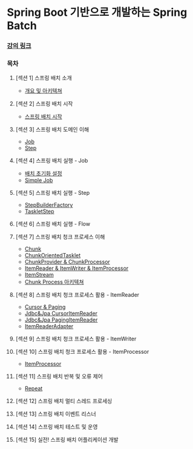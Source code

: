 # Spring Boot 기반으로 개발하는 Spring Batch

### [강의 링크](https://www.inflearn.com/course/%EC%8A%A4%ED%94%84%EB%A7%81-%EB%B0%B0%EC%B9%98/dashboard)

### 목차

1. [섹션 1] 스프링 배치 소개
    - [개요 및 아키텍쳐](https://github.com/ulimy/study/blob/main/spring-batch/%EA%B0%95%EC%9D%98/Spring%20Boot%20%EA%B8%B0%EB%B0%98%EC%9C%BC%EB%A1%9C%20%EA%B0%9C%EB%B0%9C%ED%95%98%EB%8A%94%20Spring%20Batch/%5B%EC%84%B9%EC%85%98%201%5D%20%EC%8A%A4%ED%94%84%EB%A7%81%20%EB%B0%B0%EC%B9%98%20%EC%86%8C%EA%B0%9C/%EA%B0%9C%EC%9A%94%20%EB%B0%8F%20%EC%95%84%ED%82%A4%ED%85%8D%EC%B3%90.md)


2. [섹션 2] 스프링 배치 시작
    - [스프링 배치 시작](https://github.com/ulimy/study/blob/main/spring-batch/%EA%B0%95%EC%9D%98/Spring%20Boot%20%EA%B8%B0%EB%B0%98%EC%9C%BC%EB%A1%9C%20%EA%B0%9C%EB%B0%9C%ED%95%98%EB%8A%94%20Spring%20Batch/%5B%EC%84%B9%EC%85%98%202%5D%20%EC%8A%A4%ED%94%84%EB%A7%81%20%EB%B0%B0%EC%B9%98%20%EC%8B%9C%EC%9E%91/%EC%8A%A4%ED%94%84%EB%A7%81%20%EB%B0%B0%EC%B9%98%20%EC%8B%9C%EC%9E%91.md)


3. [섹션 3] 스프링 배치 도메인 이해
    - [Job](https://github.com/ulimy/study/blob/main/spring-batch/%EA%B0%95%EC%9D%98/Spring%20Boot%20%EA%B8%B0%EB%B0%98%EC%9C%BC%EB%A1%9C%20%EA%B0%9C%EB%B0%9C%ED%95%98%EB%8A%94%20Spring%20Batch/%5B%EC%84%B9%EC%85%98%203%5D%20%EC%8A%A4%ED%94%84%EB%A7%81%20%EB%B0%B0%EC%B9%98%20%EB%8F%84%EB%A9%94%EC%9D%B8%20%EC%9D%B4%ED%95%B4/Job.md)
    - [Step](https://github.com/ulimy/study/blob/main/spring-batch/%EA%B0%95%EC%9D%98/Spring%20Boot%20%EA%B8%B0%EB%B0%98%EC%9C%BC%EB%A1%9C%20%EA%B0%9C%EB%B0%9C%ED%95%98%EB%8A%94%20Spring%20Batch/%5B%EC%84%B9%EC%85%98%203%5D%20%EC%8A%A4%ED%94%84%EB%A7%81%20%EB%B0%B0%EC%B9%98%20%EB%8F%84%EB%A9%94%EC%9D%B8%20%EC%9D%B4%ED%95%B4/Step.md)

4. [섹션 4] 스프링 배치 실행 - Job
    - [배치 초기화 설정](https://github.com/ulimy/study/blob/main/spring-batch/%EA%B0%95%EC%9D%98/Spring%20Boot%20%EA%B8%B0%EB%B0%98%EC%9C%BC%EB%A1%9C%20%EA%B0%9C%EB%B0%9C%ED%95%98%EB%8A%94%20Spring%20Batch/%5B%EC%84%B9%EC%85%98%204%5D%20%EC%8A%A4%ED%94%84%EB%A7%81%20%EB%B0%B0%EC%B9%98%20%EC%8B%A4%ED%96%89%20-%20Job/%EB%B0%B0%EC%B9%98%20%EC%B4%88%EA%B8%B0%ED%99%94%20%EC%84%A4%EC%A0%95.md)
    - [Simple Job](https://github.com/ulimy/study/blob/main/spring-batch/%EA%B0%95%EC%9D%98/Spring%20Boot%20%EA%B8%B0%EB%B0%98%EC%9C%BC%EB%A1%9C%20%EA%B0%9C%EB%B0%9C%ED%95%98%EB%8A%94%20Spring%20Batch/%5B%EC%84%B9%EC%85%98%204%5D%20%EC%8A%A4%ED%94%84%EB%A7%81%20%EB%B0%B0%EC%B9%98%20%EC%8B%A4%ED%96%89%20-%20Job/Simple%20Job.md)


5. [섹션 5] 스프링 배치 실행 - Step
    - [StepBuilderFactory](https://github.com/ulimy/study/blob/main/spring-batch/%EA%B0%95%EC%9D%98/Spring%20Boot%20%EA%B8%B0%EB%B0%98%EC%9C%BC%EB%A1%9C%20%EA%B0%9C%EB%B0%9C%ED%95%98%EB%8A%94%20Spring%20Batch/%5B%EC%84%B9%EC%85%98%205%5D%20%EC%8A%A4%ED%94%84%EB%A7%81%20%EB%B0%B0%EC%B9%98%20%EC%8B%A4%ED%96%89%20-%20Step/StepBuilderFactory.md)
    - [TaskletStep](https://github.com/ulimy/study/blob/main/spring-batch/%EA%B0%95%EC%9D%98/Spring%20Boot%20%EA%B8%B0%EB%B0%98%EC%9C%BC%EB%A1%9C%20%EA%B0%9C%EB%B0%9C%ED%95%98%EB%8A%94%20Spring%20Batch/%5B%EC%84%B9%EC%85%98%205%5D%20%EC%8A%A4%ED%94%84%EB%A7%81%20%EB%B0%B0%EC%B9%98%20%EC%8B%A4%ED%96%89%20-%20Step/TaskletStep.md)


6. [섹션 6] 스프링 배치 실행 - Flow


7. [섹션 7] 스프링 배치 청크 프로세스 이해
    - [Chunk](https://github.com/ulimy/study/blob/main/spring-batch/%EA%B0%95%EC%9D%98/Spring%20Boot%20%EA%B8%B0%EB%B0%98%EC%9C%BC%EB%A1%9C%20%EA%B0%9C%EB%B0%9C%ED%95%98%EB%8A%94%20Spring%20Batch/%5B%EC%84%B9%EC%85%98%207%5D%20%EC%8A%A4%ED%94%84%EB%A7%81%20%EB%B0%B0%EC%B9%98%20%EC%B2%AD%ED%81%AC%20%ED%94%84%EB%A1%9C%EC%84%B8%EC%8A%A4%20%EC%9D%B4%ED%95%B4/Chunk.md)
    - [ChunkOrientedTasklet](https://github.com/ulimy/study/blob/main/spring-batch/%EA%B0%95%EC%9D%98/Spring%20Boot%20%EA%B8%B0%EB%B0%98%EC%9C%BC%EB%A1%9C%20%EA%B0%9C%EB%B0%9C%ED%95%98%EB%8A%94%20Spring%20Batch/%5B%EC%84%B9%EC%85%98%207%5D%20%EC%8A%A4%ED%94%84%EB%A7%81%20%EB%B0%B0%EC%B9%98%20%EC%B2%AD%ED%81%AC%20%ED%94%84%EB%A1%9C%EC%84%B8%EC%8A%A4%20%EC%9D%B4%ED%95%B4/ChunkOrientedTasklet.md)
    - [ChunkProvider & ChunkProcessor](https://github.com/ulimy/study/blob/main/spring-batch/%EA%B0%95%EC%9D%98/Spring%20Boot%20%EA%B8%B0%EB%B0%98%EC%9C%BC%EB%A1%9C%20%EA%B0%9C%EB%B0%9C%ED%95%98%EB%8A%94%20Spring%20Batch/%5B%EC%84%B9%EC%85%98%207%5D%20%EC%8A%A4%ED%94%84%EB%A7%81%20%EB%B0%B0%EC%B9%98%20%EC%B2%AD%ED%81%AC%20%ED%94%84%EB%A1%9C%EC%84%B8%EC%8A%A4%20%EC%9D%B4%ED%95%B4/ChunkProvider%20%26%20ChunkProcessor.md)
    - [ItemReader & ItemWriter & ItemProcessor](https://github.com/ulimy/study/blob/main/spring-batch/%EA%B0%95%EC%9D%98/Spring%20Boot%20%EA%B8%B0%EB%B0%98%EC%9C%BC%EB%A1%9C%20%EA%B0%9C%EB%B0%9C%ED%95%98%EB%8A%94%20Spring%20Batch/%5B%EC%84%B9%EC%85%98%207%5D%20%EC%8A%A4%ED%94%84%EB%A7%81%20%EB%B0%B0%EC%B9%98%20%EC%B2%AD%ED%81%AC%20%ED%94%84%EB%A1%9C%EC%84%B8%EC%8A%A4%20%EC%9D%B4%ED%95%B4/ItemReader%20%26%20ItemWriter%20%26%20ItemProcessor.md)
    - [ItemStream](https://github.com/ulimy/study/blob/main/spring-batch/%EA%B0%95%EC%9D%98/Spring%20Boot%20%EA%B8%B0%EB%B0%98%EC%9C%BC%EB%A1%9C%20%EA%B0%9C%EB%B0%9C%ED%95%98%EB%8A%94%20Spring%20Batch/%5B%EC%84%B9%EC%85%98%207%5D%20%EC%8A%A4%ED%94%84%EB%A7%81%20%EB%B0%B0%EC%B9%98%20%EC%B2%AD%ED%81%AC%20%ED%94%84%EB%A1%9C%EC%84%B8%EC%8A%A4%20%EC%9D%B4%ED%95%B4/ItemStream.md)
    - [Chunk Process 아키텍쳐](https://github.com/ulimy/study/blob/main/spring-batch/%EA%B0%95%EC%9D%98/Spring%20Boot%20%EA%B8%B0%EB%B0%98%EC%9C%BC%EB%A1%9C%20%EA%B0%9C%EB%B0%9C%ED%95%98%EB%8A%94%20Spring%20Batch/%5B%EC%84%B9%EC%85%98%207%5D%20%EC%8A%A4%ED%94%84%EB%A7%81%20%EB%B0%B0%EC%B9%98%20%EC%B2%AD%ED%81%AC%20%ED%94%84%EB%A1%9C%EC%84%B8%EC%8A%A4%20%EC%9D%B4%ED%95%B4/Chunk%20Process%20%EC%95%84%ED%82%A4%ED%85%8D%EC%B3%90.md)

8. [섹션 8] 스프링 배치 청크 프로세스 활용 - ItemReader
    - [Cursor & Paging](https://github.com/ulimy/study/blob/main/spring-batch/%EA%B0%95%EC%9D%98/Spring%20Boot%20%EA%B8%B0%EB%B0%98%EC%9C%BC%EB%A1%9C%20%EA%B0%9C%EB%B0%9C%ED%95%98%EB%8A%94%20Spring%20Batch/%5B%EC%84%B9%EC%85%98%208%5D%20%EC%8A%A4%ED%94%84%EB%A7%81%20%EB%B0%B0%EC%B9%98%20%EC%B2%AD%ED%81%AC%20%ED%94%84%EB%A1%9C%EC%84%B8%EC%8A%A4%20%ED%99%9C%EC%9A%A9%20-%20ItemReader/Cursor%20%26%20Paging.md)
    - [Jdbc&Jpa CursorItemReader](https://github.com/ulimy/study/blob/main/spring-batch/%EA%B0%95%EC%9D%98/Spring%20Boot%20%EA%B8%B0%EB%B0%98%EC%9C%BC%EB%A1%9C%20%EA%B0%9C%EB%B0%9C%ED%95%98%EB%8A%94%20Spring%20Batch/%5B%EC%84%B9%EC%85%98%208%5D%20%EC%8A%A4%ED%94%84%EB%A7%81%20%EB%B0%B0%EC%B9%98%20%EC%B2%AD%ED%81%AC%20%ED%94%84%EB%A1%9C%EC%84%B8%EC%8A%A4%20%ED%99%9C%EC%9A%A9%20-%20ItemReader/Jdbc%26Jpa%20CursorItemReader.md)
    - [Jdbc&Jpa PagingItemReader](https://github.com/ulimy/study/blob/main/spring-batch/%EA%B0%95%EC%9D%98/Spring%20Boot%20%EA%B8%B0%EB%B0%98%EC%9C%BC%EB%A1%9C%20%EA%B0%9C%EB%B0%9C%ED%95%98%EB%8A%94%20Spring%20Batch/%5B%EC%84%B9%EC%85%98%208%5D%20%EC%8A%A4%ED%94%84%EB%A7%81%20%EB%B0%B0%EC%B9%98%20%EC%B2%AD%ED%81%AC%20%ED%94%84%EB%A1%9C%EC%84%B8%EC%8A%A4%20%ED%99%9C%EC%9A%A9%20-%20ItemReader/Jdbc%26Jpa%20PagingItemReader.md)
    - [ItemReaderAdapter](https://github.com/ulimy/study/blob/main/spring-batch/%EA%B0%95%EC%9D%98/Spring%20Boot%20%EA%B8%B0%EB%B0%98%EC%9C%BC%EB%A1%9C%20%EA%B0%9C%EB%B0%9C%ED%95%98%EB%8A%94%20Spring%20Batch/%5B%EC%84%B9%EC%85%98%208%5D%20%EC%8A%A4%ED%94%84%EB%A7%81%20%EB%B0%B0%EC%B9%98%20%EC%B2%AD%ED%81%AC%20%ED%94%84%EB%A1%9C%EC%84%B8%EC%8A%A4%20%ED%99%9C%EC%9A%A9%20-%20ItemReader/ItemReaderAdapter.md)

9. [섹션 9] 스프링 배치 청크 프로세스 활용 - ItemWriter


10. [섹션 10] 스프링 배치 청크 프로세스 활용 - ItemProcessor
    - [ItemProcessor](https://github.com/ulimy/study/blob/main/spring-batch/%EA%B0%95%EC%9D%98/Spring%20Boot%20%EA%B8%B0%EB%B0%98%EC%9C%BC%EB%A1%9C%20%EA%B0%9C%EB%B0%9C%ED%95%98%EB%8A%94%20Spring%20Batch/%5B%EC%84%B9%EC%85%98%2010%5D%20%EC%8A%A4%ED%94%84%EB%A7%81%20%EB%B0%B0%EC%B9%98%20%EC%B2%AD%ED%81%AC%20%ED%94%84%EB%A1%9C%EC%84%B8%EC%8A%A4%20%ED%99%9C%EC%9A%A9%20-%20ItemProcessor/ItemProcessor.md)


11. [섹션 11] 스프링 배치 반복 및 오류 제어
    - [Repeat](https://github.com/ulimy/study/blob/main/spring-batch/%EA%B0%95%EC%9D%98/Spring%20Boot%20%EA%B8%B0%EB%B0%98%EC%9C%BC%EB%A1%9C%20%EA%B0%9C%EB%B0%9C%ED%95%98%EB%8A%94%20Spring%20Batch/%5B%EC%84%B9%EC%85%98%2011%5D%20%EC%8A%A4%ED%94%84%EB%A7%81%20%EB%B0%B0%EC%B9%98%20%EB%B0%98%EB%B3%B5%20%EB%B0%8F%20%EC%98%A4%EB%A5%98%20%EC%A0%9C%EC%96%B4/Repeat.md)


12. [섹션 12] 스프링 배치 멀티 스레드 프로세싱


13. [섹션 13] 스프링 배치 이벤트 리스너


14. [섹션 14] 스프링 배치 테스트 및 운영


15. [섹션 15] 실전! 스프링 배치 어플리케이션 개발
